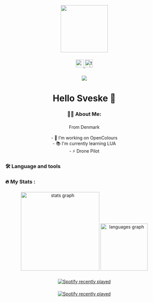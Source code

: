 <div align="center">
  <img height="150" src="https://media.giphy.com/media/v1.Y2lkPTc5MGI3NjExMm1obTZ4cnlyZHpsMTdtcnpqODQzNXYyaG5vN3dhcWR1YzUxenZ6ZiZlcD12MV9pbnRlcm5hbF9naWZfYnlfaWQmY3Q9Zw/cZASFBEveBypi/giphy.gif"  />
</div>

###

<div align="center">
  <a href="https://youtube.com/@denrigtigeflue" target="_blank">
    <img src="https://img.shields.io/static/v1?message=Youtube&logo=youtube&label=&color=FF0000&logoColor=white&labelColor=&style=for-the-badge" height="25" alt="youtube logo"  />
  </a>
  <a href="https://twitch.tv/denrigtigeflue" target="_blank">
    <img src="https://img.shields.io/static/v1?message=Twitch&logo=twitch&label=&color=9146FF&logoColor=white&labelColor=&style=for-the-badge" height="25" alt="twitch logo"  />
  </a>
</div>

###

<div align="center">
  <img src="https://profile-counter.glitch.me/LueFlue/count.svg?"  />
</div>

###

<h1 align="center">Hello Sveske 👋</h1>

###

<h3 align="center">👩‍💻  About Me:</h3>

###

<p align="center">From Denmark<br><br>- 🔭 I’m working on OpenColours<br>- 📚 I'm currently learning LUA<br>- ⚡ Drone Pilot</p>

###

<h3 align="left">🛠 Language and tools</h3>

###

<div align="center">
</div>

###

<h3 align="left">🔥   My Stats :</h3>

###

<div align="center">
  <img src="https://github-readme-stats.vercel.app/api?username=LueFlue&hide_title=false&hide_rank=false&show_icons=true&include_all_commits=true&count_private=true&disable_animations=false&theme=dracula&locale=en&hide_border=false&order=1" height="250" alt="stats graph"  />
  <img src="https://github-readme-stats.vercel.app/api/top-langs?username=LueFlue&locale=en&hide_title=false&layout=compact&card_width=320&langs_count=5&theme=dracula&hide_border=false&order=2" height="150" alt="languages graph"  />
</div>

###

<div align="center">
  <a href="https://open.spotify.com/user/l2b5o6fzbu2f16226bfs118hz">
    <img src="https://spotify-recently-played-readme.vercel.app/api?user=l2b5o6fzbu2f16226bfs118hz&count=5&unique=false" alt="Spotify recently played"  />
  </a>
</div>

###

<div align="center">
  <a href="https://open.spotify.com/user/l2b5o6fzbu2f16226bfs118hz">
    <img src="https://spotify-recently-played-readme.vercel.app/api?user=l2b5o6fzbu2f16226bfs118hz&count=5" alt="Spotify recently played"  />
  </a>
</div>

###
